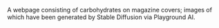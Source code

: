 A webpage consisting of carbohydrates on magazine covers; images of which have been generated by Stable Diffusion via Playground AI.